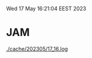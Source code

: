 Wed 17 May 16:21:04 EEST 2023
# JAM
<a href='./cache/202305/17_16.log'>./cache/202305/17_16.log</a>
